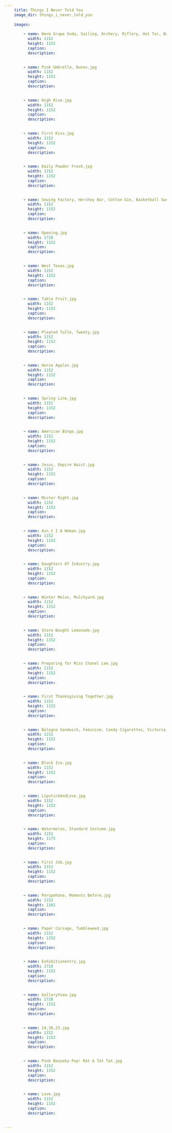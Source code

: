 ```yaml
---
    title: Things I Never Told You
    image_dir: things_i_never_told_you
    
    images:
        
        - name: Warm Grape Soda, Sailing, Archery, Riflery, Hot Tar, Baby.jpg
          width: 1152
          height: 1152
          caption:
          description:

        
        - name: Pink Umbrella, Dunes.jpg
          width: 1152
          height: 1152
          caption:
          description:

        
        - name: High Rise.jpg
          width: 1152
          height: 1152
          caption:
          description:

        
        - name: First Kiss.jpg
          width: 1152
          height: 1152
          caption:
          description:

        
        - name: Daily Powder Fresh.jpg
          width: 1152
          height: 1152
          caption:
          description:

        
        - name: Sewing Factory, Hershey Bar, Cotton Gin, Basketball Sweetheart, Greyhound Bus Ticket.jpg
          width: 1152
          height: 1152
          caption:
          description:

        
        - name: Opening.jpg
          width: 1728
          height: 1152
          caption:
          description:

        
        - name: West Texas.jpg
          width: 1152
          height: 1152
          caption:
          description:

        
        - name: Table Fruit.jpg
          width: 1152
          height: 1152
          caption:
          description:

        
        - name: Pleated Tulle, Tweety.jpg
          width: 1152
          height: 1152
          caption:
          description:

        
        - name: Horse Apples.jpg
          width: 1152
          height: 1152
          caption:
          description:

        
        - name: Spring Line.jpg
          width: 1152
          height: 1152
          caption:
          description:

        
        - name: American Bingo.jpg
          width: 1152
          height: 1152
          caption:
          description:

        
        - name: Jesus, Empire Waist.jpg
          width: 1152
          height: 1152
          caption:
          description:

        
        - name: Mister Right.jpg
          width: 1152
          height: 1152
          caption:
          description:

        
        - name: Ain_t I A Woman.jpg
          width: 1152
          height: 1152
          caption:
          description:

        
        - name: Daughters Of Industry.jpg
          width: 1152
          height: 1152
          caption:
          description:

        
        - name: Winter Melon, Mulchyard.jpg
          width: 1152
          height: 1152
          caption:
          description:

        
        - name: Store Bought Lemonade.jpg
          width: 1152
          height: 1152
          caption:
          description:

        
        - name: Preparing for Miss Chanel Lee.jpg
          width: 1152
          height: 1152
          caption:
          description:

        
        - name: First Thanksgiving Together.jpg
          width: 1152
          height: 1152
          caption:
          description:

        
        - name: Bologna Sandwich, Feminism, Candy Cigarettes, Victoria_s Secret, Raunch Culture.jpg
          width: 1152
          height: 1152
          caption:
          description:

        
        - name: Block Ice.jpg
          width: 1152
          height: 1152
          caption:
          description:

        
        - name: LipstickAndLove.jpg
          width: 1152
          height: 1152
          caption:
          description:

        
        - name: Watermelon, Standard Costume.jpg
          width: 1152
          height: 1175
          caption:
          description:

        
        - name: First Job.jpg
          width: 1152
          height: 1152
          caption:
          description:

        
        - name: Perspehone, Moments Before.jpg
          width: 1152
          height: 1161
          caption:
          description:

        
        - name: Paper Corsage, Tumbleweed.jpg
          width: 1152
          height: 1152
          caption:
          description:

        
        - name: Exhibitionentry.jpg
          width: 1728
          height: 1152
          caption:
          description:

        
        - name: GalleryView.jpg
          width: 1728
          height: 1152
          caption:
          description:

        
        - name: 24,36,23.jpg
          width: 1152
          height: 1152
          caption:
          description:

        
        - name: Pink Bazooka Pop! Rat A Tat Tat.jpg
          width: 1152
          height: 1152
          caption:
          description:

        
        - name: Love.jpg
          width: 1152
          height: 1152
          caption:
          description:

        
---
```

    
